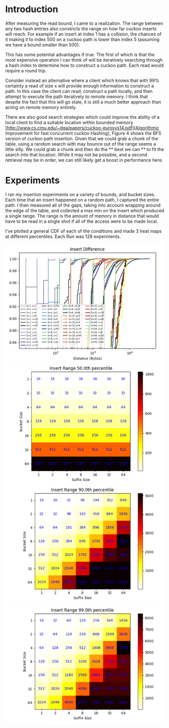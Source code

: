 # Introduction

After measuring the read bound, I came to a realization. The range between any
two hash entries also constricts the range on how far cuckoo inserts will reach.
For example if an insert at index 1 has a collision, the chances of it making it
to index 500 on a cuckoo path is lower than index 5 (assuming we have a bound
smaller than 500). 

This has some potential advantages if true. The first of which is that the most
expensive operation I can think of will be iteratively searching through a hash
index to determine how to construct a cuckoo path. Each read would require a
round trip.

Consider instead an alternative where a client which knows that with 99%
certainty a read of size x will provide enough information to construct a path.
In this case the client can read, construct a path locally, and then attempt to
execute the path iteratively to remote memory. I think that despite the fact
that this will go stale, it is still a much better approach than acting on
remote memory entirely. 

There are also good search strategies which could improve the ability of a local
client to find a suitable location within bounded memory
[http://www.cs.cmu.edu/~dga/papers/cuckoo-eurosys14.pdf](Algorithmic Improvement
for fast concurrent cuckoo Hashing), Figure 4 shows the BFS version of cuckoo
path insertion. Given that we could grab a chunk of the table, using a random
search with may bounce out of the range seems a little silly. We could grab a
chunk and then do the ** best we can ** to fit the search into that location.
While it may not be possible, and a second retrieval may be in order, we can
still likely get a boost in performance here.

# Experiments

I ran my insertion experiments on a variety of bounds, and bucket sizes. Each
time that an insert happened on a random path, I captured the entire path. I then
measured all of the gaps, taking into account wrapping around the edge of the
table, and collected a max min on the insert which produced a single range. The
range is the amount of memory in distance that would have to be read in a single
shot if all of the access were to be made local.

I've plotted a general CDF of each of the conditions and made 3 heat maps at
different percentiles. Each Run was 128 experiments.

![insert_cdf](insert_range_cdf.png)
![insert_hm_50](insert_range_50.0.png)
![insert_hm_90](insert_range_90.0.png)
![insert_hm_99](insert_range_99.0.png)


